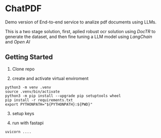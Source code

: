 # ChatPDF

Demo version of End-to-end service to analize pdf documents using LLMs.

This is a two stage solution, first, aplied robust ocr solution using *DocTR* to generate the dataset, and then fine tuning a LLM model using *LangChain* and *Open AI*

## Getting Started
1. Clone repo

2. create and activate virtual enviroment

<prev>

    python3 -m venv .venv
    source .venv/bin/activate
    python3 -m pip install --upgrade pip setuptools wheel
    pip install -r requirements.txt
    export PYTHONPATH="${PYTHONPATH}:${PWD}"
    
<prev>

3. setup keys

4. run with fastapi

<prev>

    uvicorn ....
<prev>

